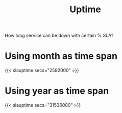 ﻿---
title: "Uptime"
description: "How long service can be down with certain % SLA?"
draft: false
categories: [projects]
tags: [projects]
---

How long service can be down with certain % SLA?

# Using month as time span
{{< slauptime secs="2592000" >}} 

# Using year as time span
{{< slauptime secs="31536000" >}}
